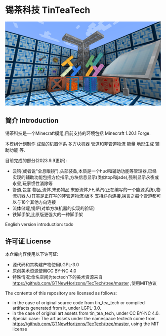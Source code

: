 # 锡茶科技 TinTeaTech

![sample image](https://github.com/xkball/TinTeaTech/blob/master/display_20230909.png "本模组部分方块和物品. Some blocks and items in this mod.")

## 简介 Introduction

锡茶科技是一个Minecraft模组,目前支持的环境包括 Minecraft 1.20.1 Forge.

本模组计划制作 成型的机器体系 多方块机器 管道和非管道物流 能量 地形生成 辅助功能 等.

目前完成的部分(2023.9.9更新):

- 云钩(或者说"全息眼镜"),头部装备,本质是一个hud和辅助功能等管理器,已经实现的辅助功能包括方位指示,方块信息显示(类似top和jade),强制显示永夜或永昼,玩家惯性消除等
- 管道,包含 物品,流体,末影物品,末影流体,FE,蒸汽(正在编写的一个能源系统),物流机器人(其实是正在写的非管道物流)版本 支持斜向连接,换言之每个管道都可以与18个其他方向连接
- 流体储罐,锅炉(对单方块机器的实现的验证)
- 铁脚手架,比原版更强大的一种脚手架
    
English version introduction: todo

## 许可证 License

 本仓库内容使用以下许可证:

- 源代码和其构建产物使用LGPL-3.0
- 原创美术资源使用CC BY-NC 4.0
- 特殊情况:命名空间为tectech下的美术资源来自 https://github.com/GTNewHorizons/TecTech/tree/master ,使用MIT协议


The contents of this repository are licensed as follows:
- in the case of original source code from tin_tea_tech or compiled artifacts generated from it, under LGPL-3.0.
- in the case of original art assets from tin_tea_tech, under CC BY-NC 4.0.
- Special case: The art assets under the namespace tectech come from https://github.com/GTNewHorizons/TecTech/tree/master, using the MIT license
